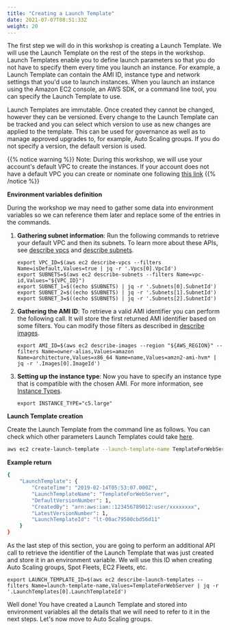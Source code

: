 ```yaml
---
title: "Creating a Launch Template"
date: 2021-07-07T08:51:33Z
weight: 20
---
```


The first step we will do in this workshop is creating a Launch Template.
We will use the Launch Template on the rest of the steps in the workshop.
Launch Templates enable you to define
launch parameters so that you do not have to specify them every time you
launch an instance. For example, a Launch Template can contain the AMI
ID, instance type and network settings that you'd use to launch
instances. When you launch an instance using the Amazon EC2 console, an
AWS SDK, or a command line tool, you can specify the Launch Template to
use.

Launch Templates are immutable. Once created they cannot be changed, however they can be
versioned. Every change to the Launch Template can be tracked and you can select which version to use as new changes are applied to the template. This can be used for governance as well as to manage approved upgrades to, for example, Auto Scaling groups. If you do not specify a version, the default version is used.


{{% notice warning %}}
Note: During this workshop, we will use your account's default VPC to create the instances. If your account does not have a default VPC you can create or nominate one following [this link](https://docs.aws.amazon.com/vpc/latest/userguide/default-vpc.html#create-default-vpc)
{{% /notice %}}

**Environment variables definition**

During the workshop we may need to gather some data into environment variables so we can reference them later and replace some of the entries in the commands.

1. **Gathering subnet information**: Run the following commands to retrieve your default VPC and then its subnets.
    To learn more about these APIs, see [describe vpcs](https://docs.aws.amazon.com/cli/latest/reference/ec2/describe-vpcs.html) and [describe subnets](https://docs.aws.amazon.com/cli/latest/reference/ec2/describe-subnets.html).

    ```
    export VPC_ID=$(aws ec2 describe-vpcs --filters Name=isDefault,Values=true | jq -r '.Vpcs[0].VpcId')
    export SUBNETS=$(aws ec2 describe-subnets --filters Name=vpc-id,Values="${VPC_ID}")
    export SUBNET_1=$((echo $SUBNETS) | jq -r '.Subnets[0].SubnetId')
    export SUBNET_2=$((echo $SUBNETS) | jq -r '.Subnets[1].SubnetId')
    export SUBNET_3=$((echo $SUBNETS) | jq -r '.Subnets[2].SubnetId')
    ```

2. **Gathering the AMI ID**: To retrieve a valid AMI identifier you can perform the following call. It will store the first returned AMI identifier based on some filters.
    You can modify those filters as described in [describe images](https://docs.aws.amazon.com/cli/latest/reference/ec2/describe-images.html).

    ```
    export AMI_ID=$(aws ec2 describe-images --region "${AWS_REGION}" --filters Name=owner-alias,Values=amazon Name=architecture,Values=x86_64 Name=name,Values=amzn2-ami-hvm* | jq -r '.Images[0].ImageId')
    ```

3. **Setting up the instance type**: Now you have to specify an instance type that is compatible with the chosen AMI. For
    more information, see [Instance
    Types](https://docs.aws.amazon.com/AWSEC2/latest/UserGuide/instance-types.html).

    ```
    export INSTANCE_TYPE="c5.large"
    ```

**Launch Template creation**

Create the Launch Template from the command line as follows.
You can check which other parameters Launch Templates could take [here](https://docs.aws.amazon.com/cli/latest/reference/ec2/create-launch-template.html).

```bash
aws ec2 create-launch-template --launch-template-name TemplateForWebServer --version-description 1 --launch-template-data "{\"ImageId\":\"${AMI_ID}\",\"InstanceType\":\"${INSTANCE_TYPE}\"}"
```

**Example return**

```bash
{
    "LaunchTemplate": {
        "CreateTime": "2019-02-14T05:53:07.000Z",
        "LaunchTemplateName": "TemplateForWebServer",
        "DefaultVersionNumber": 1,
        "CreatedBy": "arn:aws:iam::123456789012:user/xxxxxxxx",
        "LatestVersionNumber": 1,
        "LaunchTemplateId": "lt-00ac79500cbd56d11"
    }
}
```

As the last step of this section, you are going to perform an additional API call to retrieve the identifier of the Launch Template that was just created and store it in an environment variable. We will use this ID when creating Auto Scaling groups, Spot Fleets, EC2 Fleets, etc.

```
export LAUNCH_TEMPLATE_ID=$(aws ec2 describe-launch-templates --filters Name=launch-template-name,Values=TemplateForWebServer | jq -r '.LaunchTemplates[0].LaunchTemplateId')
```

Well done! You have created a Launch Template and stored into environment variables all the details that we will need to refer to it in the next steps. Let's now move to Auto Scaling groups.
